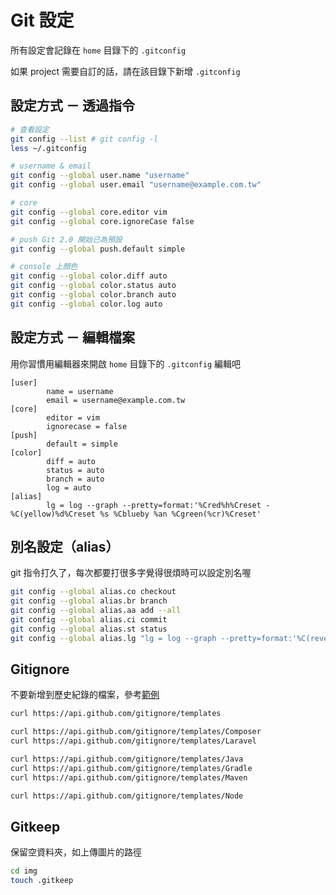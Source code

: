 # Git 設定

所有設定會記錄在 `home` 目錄下的 `.gitconfig`

如果 project 需要自訂的話，請在該目錄下新增 `.gitconfig`

## 設定方式 － 透過指令

```bash
# 查看設定
git config --list # git config -l
less ~/.gitconfig

# username & email
git config --global user.name "username"
git config --global user.email "username@example.com.tw"

# core
git config --global core.editor vim
git config --global core.ignoreCase false

# push Git 2.0 開始已為預設
git config --global push.default simple

# console 上顏色
git config --global color.diff auto
git config --global color.status auto
git config --global color.branch auto
git config --global color.log auto
```

## 設定方式 － 編輯檔案

用你習慣用編輯器來開啟 `home` 目錄下的 `.gitconfig` 編輯吧

```text
[user]
        name = username
        email = username@example.com.tw
[core]
        editor = vim
        ignorecase = false
[push]
        default = simple
[color]
        diff = auto
        status = auto
        branch = auto
        log = auto
[alias]
        lg = log --graph --pretty=format:'%Cred%h%Creset -%C(yellow)%d%Creset %s %Cblueby %an %Cgreen(%cr)%Creset'
```

## 別名設定（alias）

git 指令打久了，每次都要打很多字覺得很煩時可以設定別名喔

```bash
git config --global alias.co checkout
git config --global alias.br branch
git config --global alias.aa add --all
git config --global alias.ci commit
git config --global alias.st status
git config --global alias.lg "lg = log --graph --pretty=format:'%C(reverse ul cyan)%h%Creset -%C(yellow)%d%Creset %C(ul)%s%Creset %C(dim white)<%an>%Creset %Cgreen(%cr)%Creset %ci'"
```

## Gitignore

不要新增到歷史紀錄的檔案，參考[範例](https://github.com/github/gitignore)

```bash
curl https://api.github.com/gitignore/templates

curl https://api.github.com/gitignore/templates/Composer
curl https://api.github.com/gitignore/templates/Laravel

curl https://api.github.com/gitignore/templates/Java
curl https://api.github.com/gitignore/templates/Gradle
curl https://api.github.com/gitignore/templates/Maven

curl https://api.github.com/gitignore/templates/Node
```

## Gitkeep

保留空資料夾，如上傳圖片的路徑

```bash
cd img
touch .gitkeep
```

